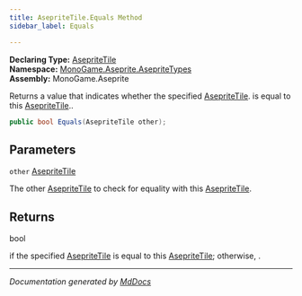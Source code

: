 ```yaml
---
title: AsepriteTile.Equals Method
sidebar_label: Equals

---
```


**Declaring Type:** [AsepriteTile](../)  
**Namespace:** [MonoGame.Aseprite.AsepriteTypes](../../)  
**Assembly:** MonoGame.Aseprite

Returns a value that indicates whether the specified [AsepriteTile](../). is equal to this [AsepriteTile](../)..

```csharp
public bool Equals(AsepriteTile other);
```

## Parameters

`other`  [AsepriteTile](../)

The other [AsepriteTile](../) to check for equality with this [AsepriteTile](../).

## Returns

bool

 if the specified [AsepriteTile](../) is equal to this [AsepriteTile](../); otherwise, .

___

*Documentation generated by [MdDocs](https://github.com/ap0llo/mddocs)*
